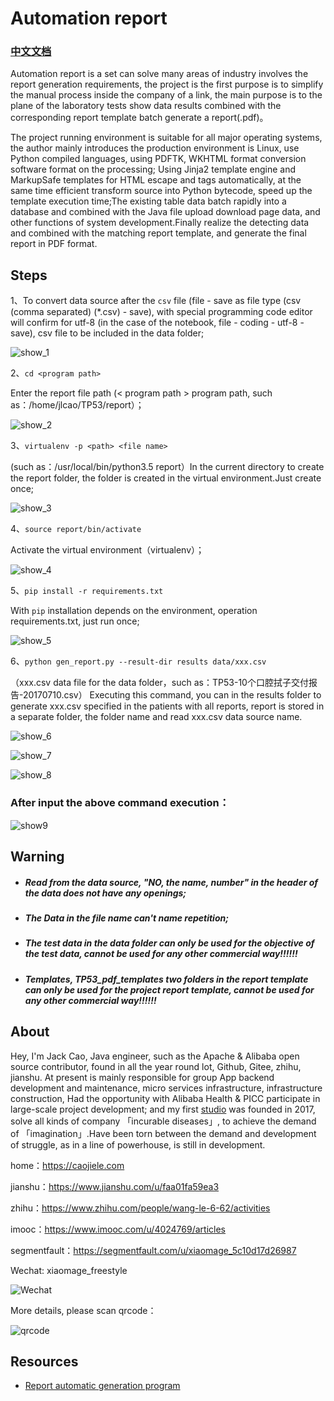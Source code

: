 # Automation report

### [中文文档](README_zh.md)

Automation report is a set can solve many areas of industry involves the report generation requirements, the project is the first purpose is to simplify the manual process inside the company of a link, the main purpose is to the plane of the laboratory tests show data results combined with the corresponding report template batch generate a report(.pdf)。

The project running environment is suitable for all major operating systems, the author mainly introduces the production environment is Linux, use Python compiled languages, using PDFTK, WKHTML format conversion software format on the processing; Using Jinja2 template engine and MarkupSafe templates for HTML escape and tags automatically, at the same time efficient transform source into Python bytecode, speed up the template execution time;The existing table data batch rapidly into a database and combined with the Java file upload download page data, and other functions of system development.Finally realize the detecting data and combined with the matching report template, and generate the final report in PDF format.

## **Steps**

1、To convert data source after the `csv` file (file - save as file type (csv (comma separated) (*.csv) - save), with special programming code editor will confirm for utf-8 (in the case of the notebook, file - coding - utf-8 - save), csv file to be included in the data folder;

![show_1](https://raw.githubusercontent.com/caojiele/Automation-report/master/img_folder/show_1.png)

2、`cd <program path>`  

Enter the report file path (< program path > program path, such as：/home/jlcao/TP53/report）；
  
![show_2](https://raw.githubusercontent.com/caojiele/Automation-report/master/img_folder/show_2.png)

3、`virtualenv -p <path> <file name>`  

(such as：/usr/local/bin/python3.5 report）In the current directory to create the report folder, the folder is created in the virtual environment.Just create once;
  
![show_3](https://raw.githubusercontent.com/caojiele/Automation-report/master/img_folder/show_3.png)

4、`source report/bin/activate`      

Activate the virtual environment（virtualenv）；

![show_4](https://raw.githubusercontent.com/caojiele/Automation-report/master/img_folder/show_4.png)

5、`pip install -r requirements.txt`  

With `pip` installation depends on the environment, operation requirements.txt, just run once;

![show_5](https://raw.githubusercontent.com/caojiele/Automation-report/master/img_folder/show_5.png)

6、`python gen_report.py --result-dir results data/xxx.csv` 

（xxx.csv data file for the data folder，such as：TP53-10个口腔拭子交付报告-20170710.csv） Executing this command, you can in the results folder to generate xxx.csv specified in the patients with all reports, report is stored in a separate folder, the folder name and read xxx.csv data source name.

![show_6](https://raw.githubusercontent.com/caojiele/Automation-report/master/img_folder/show_6.png)

![show_7](https://raw.githubusercontent.com/caojiele/Automation-report/master/img_folder/show_7.png)

![show_8](https://raw.githubusercontent.com/caojiele/Automation-report/master/img_folder/show_8.png)

### After input the above command execution：

![show9](https://raw.githubusercontent.com/caojiele/Automation-report/master/img_folder/Dynamic_figure1.gif)

## **Warning**

* ##### Read from the data source, "NO, the name, number" in the header of the data does not have any openings;
* ##### The Data in the file name can't name repetition;
* ##### The test data in the data folder can only be used for the objective of the test data, cannot be used for any other commercial way!!!!!!
* ##### Templates, TP53_pdf_templates two folders in the report template can only be used for the project report template, cannot be used for any other commercial way!!!!!!

## **About**

Hey, I'm Jack Cao, Java engineer, such as the Apache & Alibaba open source contributor, found in all the year round lot, Github, Gitee, zhihu, jianshu. At present is mainly responsible for group App backend development and maintenance, micro services infrastructure, infrastructure construction, Had the opportunity with Alibaba Health & PICC participate in large-scale project development; and my first [studio](https://caojiele.com/cooperation/) was founded in 2017, solve all kinds of company 「incurable diseases」, to achieve the demand of 「imagination」.Have been torn between the demand and development of struggle, as in a line of powerhouse, is still in development.

home：https://caojiele.com

jianshu：https://www.jianshu.com/u/faa01fa59ea3

zhihu：https://www.zhihu.com/people/wang-le-6-62/activities

imooc：https://www.imooc.com/u/4024769/articles

segmentfault：https://segmentfault.com/u/xiaomage_5c10d17d26987
    
Wechat: xiaomage_freestyle

 ![Wechat](https://raw.githubusercontent.com/caojiele/resume/master/img-folder/qrcode.jpg)

More details, please scan qrcode：
  
 ![qrcode](https://cdn.nlark.com/yuque/0/2019/png/338441/1562683998026-42937005-a1e6-43cb-b51e-6aacf2952a56.png)
 

## **Resources**

* [Report automatic generation program](https://www.jianshu.com/p/86d4ef73ca72)
